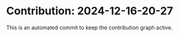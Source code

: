 # Contribution: 2024-12-16-20-27
This is an automated commit to keep the contribution graph active.
